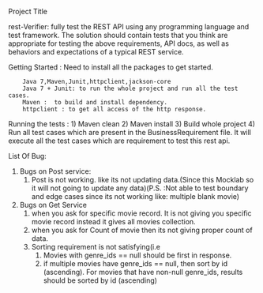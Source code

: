 Project Title

rest-Verifier:  fully test the REST API using any programming language and test framework.
                The solution should contain tests that you think are appropriate for testing the
                above requirements, API docs, as well as behaviors and expectations of a typical REST service.

Getting Started :
        Need to install all the packages to get started.

        Java 7,Maven,Junit,httpclient,jackson-core
        Java 7 + Junit: to run the whole project and run all the test cases.
        Maven :  to build and install dependency.
        httpclient : to get all access of the http response.



Running the tests :
                    1) Maven clean
                    2) Maven install
                    3) Build whole project
                    4) Run all test cases which are present in the BusinessRequirement file.
                    It will execute all the test cases which are requirement to test this rest api.

List Of Bug:

1. Bugs on Post service:
    1.  Post is not working. like its not updating data.(Since this Mocklab so it will not going to
        update any data)(P.S. :Not able to test boundary and edge cases since its not working
        like: multiple blank movie)
2. Bugs on Get Service
    1.  when you ask for specific movie record.
        It is not giving you specific movie record instead it gives all movies collection.
    2.  when you ask for Count of movie then its not giving proper count of data.
    3.  Sorting requirement is not satisfying(i.e
        1. Movies with genre_ids == null should be first in response.
        2. if multiple movies have genre_ids == null,
        then sort by id (ascending). For movies that have non-null genre_ids,
        results should be sorted by id (ascending)


